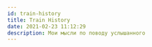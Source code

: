 ```yaml
---
id: train-history
title: Train History
date: 2021-02-23 11:12:29
description: Мои мысли по поводу услышанного
---
```

